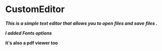 # CustomEditor

***This is a simple text editor that allows you to open files and save files .***

***I added Fonts options***

**it's also a pdf viewer too**
